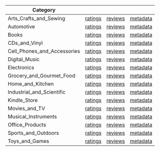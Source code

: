 | Category |  |  |  | 
 |----------|:-----:|:-----:|:-----:|
Arts_Crafts_and_Sewing | [ratings](https://ciir.cs.umass.edu/downloads/XMarket/FULL/jp/Arts_Crafts_and_Sewing/ratings_jp_Arts_Crafts_and_Sewing.txt.gz) | [reviews](https://ciir.cs.umass.edu/downloads/XMarket/FULL/jp/Arts_Crafts_and_Sewing/reviews_jp_Arts_Crafts_and_Sewing.json.gz) | [metadata](https://ciir.cs.umass.edu/downloads/XMarket/FULL/jp/Arts_Crafts_and_Sewing/metadata_jp_Arts_Crafts_and_Sewing.json.gz) |  
Automotive | [ratings](https://ciir.cs.umass.edu/downloads/XMarket/FULL/jp/Automotive/ratings_jp_Automotive.txt.gz) | [reviews](https://ciir.cs.umass.edu/downloads/XMarket/FULL/jp/Automotive/reviews_jp_Automotive.json.gz) | [metadata](https://ciir.cs.umass.edu/downloads/XMarket/FULL/jp/Automotive/metadata_jp_Automotive.json.gz) |  
Books | [ratings](https://ciir.cs.umass.edu/downloads/XMarket/FULL/jp/Books/ratings_jp_Books.txt.gz) | [reviews](https://ciir.cs.umass.edu/downloads/XMarket/FULL/jp/Books/reviews_jp_Books.json.gz) | [metadata](https://ciir.cs.umass.edu/downloads/XMarket/FULL/jp/Books/metadata_jp_Books.json.gz) |  
CDs_and_Vinyl | [ratings](https://ciir.cs.umass.edu/downloads/XMarket/FULL/jp/CDs_and_Vinyl/ratings_jp_CDs_and_Vinyl.txt.gz) | [reviews](https://ciir.cs.umass.edu/downloads/XMarket/FULL/jp/CDs_and_Vinyl/reviews_jp_CDs_and_Vinyl.json.gz) | [metadata](https://ciir.cs.umass.edu/downloads/XMarket/FULL/jp/CDs_and_Vinyl/metadata_jp_CDs_and_Vinyl.json.gz) |  
Cell_Phones_and_Accessories | [ratings](https://ciir.cs.umass.edu/downloads/XMarket/FULL/jp/Cell_Phones_and_Accessories/ratings_jp_Cell_Phones_and_Accessories.txt.gz) | [reviews](https://ciir.cs.umass.edu/downloads/XMarket/FULL/jp/Cell_Phones_and_Accessories/reviews_jp_Cell_Phones_and_Accessories.json.gz) | [metadata](https://ciir.cs.umass.edu/downloads/XMarket/FULL/jp/Cell_Phones_and_Accessories/metadata_jp_Cell_Phones_and_Accessories.json.gz) |  
Digital_Music | [ratings](https://ciir.cs.umass.edu/downloads/XMarket/FULL/jp/Digital_Music/ratings_jp_Digital_Music.txt.gz) | [reviews](https://ciir.cs.umass.edu/downloads/XMarket/FULL/jp/Digital_Music/reviews_jp_Digital_Music.json.gz) | [metadata](https://ciir.cs.umass.edu/downloads/XMarket/FULL/jp/Digital_Music/metadata_jp_Digital_Music.json.gz) |  
Electronics | [ratings](https://ciir.cs.umass.edu/downloads/XMarket/FULL/jp/Electronics/ratings_jp_Electronics.txt.gz) | [reviews](https://ciir.cs.umass.edu/downloads/XMarket/FULL/jp/Electronics/reviews_jp_Electronics.json.gz) | [metadata](https://ciir.cs.umass.edu/downloads/XMarket/FULL/jp/Electronics/metadata_jp_Electronics.json.gz) |  
Grocery_and_Gourmet_Food | [ratings](https://ciir.cs.umass.edu/downloads/XMarket/FULL/jp/Grocery_and_Gourmet_Food/ratings_jp_Grocery_and_Gourmet_Food.txt.gz) | [reviews](https://ciir.cs.umass.edu/downloads/XMarket/FULL/jp/Grocery_and_Gourmet_Food/reviews_jp_Grocery_and_Gourmet_Food.json.gz) | [metadata](https://ciir.cs.umass.edu/downloads/XMarket/FULL/jp/Grocery_and_Gourmet_Food/metadata_jp_Grocery_and_Gourmet_Food.json.gz) |  
Home_and_Kitchen | [ratings](https://ciir.cs.umass.edu/downloads/XMarket/FULL/jp/Home_and_Kitchen/ratings_jp_Home_and_Kitchen.txt.gz) | [reviews](https://ciir.cs.umass.edu/downloads/XMarket/FULL/jp/Home_and_Kitchen/reviews_jp_Home_and_Kitchen.json.gz) | [metadata](https://ciir.cs.umass.edu/downloads/XMarket/FULL/jp/Home_and_Kitchen/metadata_jp_Home_and_Kitchen.json.gz) |  
Industrial_and_Scientific | [ratings](https://ciir.cs.umass.edu/downloads/XMarket/FULL/jp/Industrial_and_Scientific/ratings_jp_Industrial_and_Scientific.txt.gz) | [reviews](https://ciir.cs.umass.edu/downloads/XMarket/FULL/jp/Industrial_and_Scientific/reviews_jp_Industrial_and_Scientific.json.gz) | [metadata](https://ciir.cs.umass.edu/downloads/XMarket/FULL/jp/Industrial_and_Scientific/metadata_jp_Industrial_and_Scientific.json.gz) |  
Kindle_Store | [ratings](https://ciir.cs.umass.edu/downloads/XMarket/FULL/jp/Kindle_Store/ratings_jp_Kindle_Store.txt.gz) | [reviews](https://ciir.cs.umass.edu/downloads/XMarket/FULL/jp/Kindle_Store/reviews_jp_Kindle_Store.json.gz) | [metadata](https://ciir.cs.umass.edu/downloads/XMarket/FULL/jp/Kindle_Store/metadata_jp_Kindle_Store.json.gz) |  
Movies_and_TV | [ratings](https://ciir.cs.umass.edu/downloads/XMarket/FULL/jp/Movies_and_TV/ratings_jp_Movies_and_TV.txt.gz) | [reviews](https://ciir.cs.umass.edu/downloads/XMarket/FULL/jp/Movies_and_TV/reviews_jp_Movies_and_TV.json.gz) | [metadata](https://ciir.cs.umass.edu/downloads/XMarket/FULL/jp/Movies_and_TV/metadata_jp_Movies_and_TV.json.gz) |  
Musical_Instruments | [ratings](https://ciir.cs.umass.edu/downloads/XMarket/FULL/jp/Musical_Instruments/ratings_jp_Musical_Instruments.txt.gz) | [reviews](https://ciir.cs.umass.edu/downloads/XMarket/FULL/jp/Musical_Instruments/reviews_jp_Musical_Instruments.json.gz) | [metadata](https://ciir.cs.umass.edu/downloads/XMarket/FULL/jp/Musical_Instruments/metadata_jp_Musical_Instruments.json.gz) |  
Office_Products | [ratings](https://ciir.cs.umass.edu/downloads/XMarket/FULL/jp/Office_Products/ratings_jp_Office_Products.txt.gz) | [reviews](https://ciir.cs.umass.edu/downloads/XMarket/FULL/jp/Office_Products/reviews_jp_Office_Products.json.gz) | [metadata](https://ciir.cs.umass.edu/downloads/XMarket/FULL/jp/Office_Products/metadata_jp_Office_Products.json.gz) |  
Sports_and_Outdoors | [ratings](https://ciir.cs.umass.edu/downloads/XMarket/FULL/jp/Sports_and_Outdoors/ratings_jp_Sports_and_Outdoors.txt.gz) | [reviews](https://ciir.cs.umass.edu/downloads/XMarket/FULL/jp/Sports_and_Outdoors/reviews_jp_Sports_and_Outdoors.json.gz) | [metadata](https://ciir.cs.umass.edu/downloads/XMarket/FULL/jp/Sports_and_Outdoors/metadata_jp_Sports_and_Outdoors.json.gz) |  
Toys_and_Games | [ratings](https://ciir.cs.umass.edu/downloads/XMarket/FULL/jp/Toys_and_Games/ratings_jp_Toys_and_Games.txt.gz) | [reviews](https://ciir.cs.umass.edu/downloads/XMarket/FULL/jp/Toys_and_Games/reviews_jp_Toys_and_Games.json.gz) | [metadata](https://ciir.cs.umass.edu/downloads/XMarket/FULL/jp/Toys_and_Games/metadata_jp_Toys_and_Games.json.gz) |  
